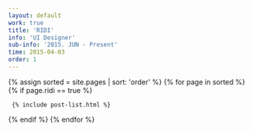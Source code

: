 ```yaml
---
layout: default
work: true
title: 'RIDI'
info: 'UI Designer'
sub-info: '2015. JUN - Present'
time: 2015-04-03
order: 1
---
```


<div class="catalogue">
{% assign sorted = site.pages | sort: 'order' %}
{% for page in sorted %}
{% if page.ridi == true %}

     {% include post-list.html %}

{% endif %}
{% endfor %}
</div>